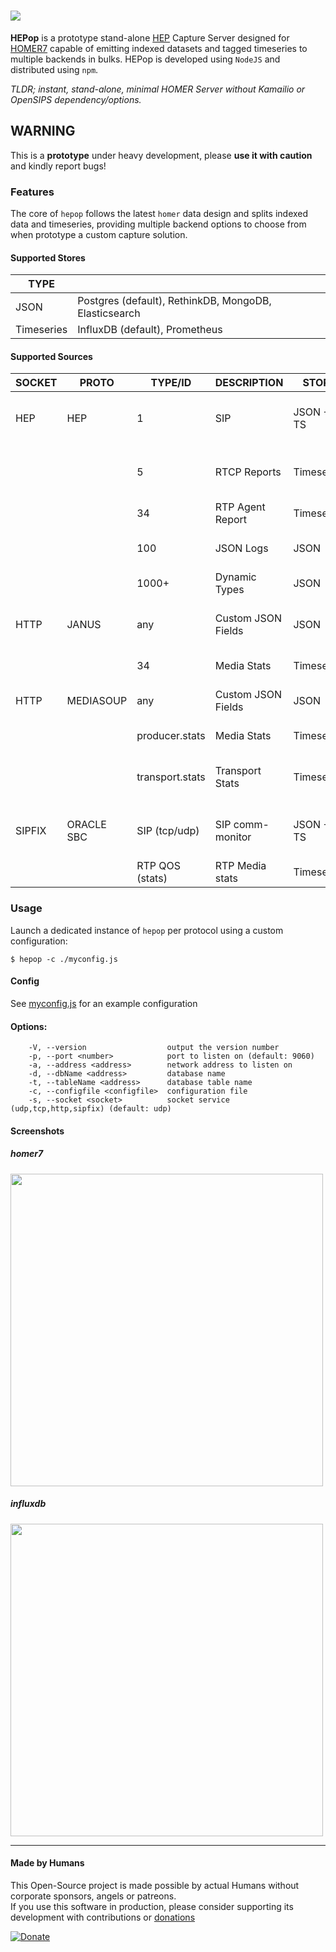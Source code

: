 
# <img src="https://user-images.githubusercontent.com/1423657/38167420-070b1a0c-3535-11e8-8d25-be0f38779b7b.png"/>

**HEPop** is a prototype stand-alone [HEP](https://github.com/sipcapture/hep) Capture Server designed for [HOMER7](https://github.com/sipcapture/homer) capable of emitting indexed datasets and tagged timeseries to multiple backends in bulks. HEPop is developed using `NodeJS` and distributed using `npm`.

*TLDR; instant, stand-alone, minimal HOMER Server without Kamailio or OpenSIPS dependency/options.*


## WARNING
This is a **prototype** under heavy development, please **use it with caution** and kindly report bugs!

### Features

The core of `hepop` follows the latest `homer` data design and splits indexed data and timeseries, providing multiple backend options to choose from when prototype a custom capture solution.

#### Supported Stores
| TYPE       |               |
|------------|-----------------|
| JSON       | Postgres (default), RethinkDB, MongoDB, Elasticsearch |
| Timeseries | InfluxDB (default), Prometheus |

#### Supported Sources

| SOCKET    | PROTO      | TYPE/ID         | DESCRIPTION        | STORE      | STATS                        |
|-----------|------------|-----------------|--------------------|------------|------------------------------|
| HEP       | HEP        | 1               | SIP                | JSON + TS  | SIP methods, SIP responses   |
|           |            | 5               | RTCP Reports       | Timeseries | RTCP, RTCPXR, X-RTP-Stat     |
|           |            | 34              | RTP Agent Report   | Timeseries | RTP, RTCP Stats              |
|           |            | 100             | JSON Logs          | JSON       | String, JSON Object          |
|           |            | 1000+           | Dynamic Types      | JSON       |                              |
| HTTP      | JANUS      | any             | Custom JSON Fields | JSON       | session_id, handle_id, opaque_id, event |
|           |            | 34              | Media Stats        | Timeseries | RTCP Statistics              |
| HTTP      | MEDIASOUP  | any             | Custom JSON Fields | JSON       | roomId, peerName, producerId |
|           |            | producer.stats  | Media Stats        | Timeseries | RTCP Statistics              |
|           |            | transport.stats | Transport Stats    | Timeseries | IP SRC/DST, Bytes in/out     |
| SIPFIX    | ORACLE SBC | SIP (tcp/udp)   | SIP comm-monitor   | JSON + TS  | SIP methods, SIP responses   |
|           |            | RTP QOS (stats) | RTP Media stats    | Timeseries | RTP, RTCP Stats              |



### Usage
Launch a dedicated instance of `hepop` per protocol using a custom configuration:
```
$ hepop -c ./myconfig.js
```

#### Config
See [myconfig.js](https://github.com/sipcapture/HEPop/blob/master/myconfig.js) for an example configuration

#### Options:
```
    -V, --version                  output the version number
    -p, --port <number>            port to listen on (default: 9060)
    -a, --address <address>        network address to listen on
    -d, --dbName <address>         database name
    -t, --tableName <address>      database table name
    -c, --configfile <configfile>  configuration file
    -s, --socket <socket>          socket service (udp,tcp,http,sipfix) (default: udp)
```




#### Screenshots
##### homer7
<img src="https://user-images.githubusercontent.com/1423657/38173155-4f88f73e-35b9-11e8-86e1-d1d2e3013759.png" width=500/>

##### influxdb
<img src="https://user-images.githubusercontent.com/1423657/38167092-d89ebeb2-352f-11e8-8a67-7ada2fa1967e.png" width=500/>

----

#### Made by Humans
This Open-Source project is made possible by actual Humans without corporate sponsors, angels or patreons.<br>
If you use this software in production, please consider supporting its development with contributions or [donations](https://www.paypal.com/cgi-bin/webscr?cmd=_donations&business=donation%40sipcapture%2eorg&lc=US&item_name=SIPCAPTURE&no_note=0&currency_code=EUR&bn=PP%2dDonationsBF%3abtn_donateCC_LG%2egif%3aNonHostedGuest)

[![Donate](https://www.paypalobjects.com/en_US/i/btn/btn_donateCC_LG.gif)](https://www.paypal.com/cgi-bin/webscr?cmd=_donations&business=donation%40sipcapture%2eorg&lc=US&item_name=SIPCAPTURE&no_note=0&currency_code=EUR&bn=PP%2dDonationsBF%3abtn_donateCC_LG%2egif%3aNonHostedGuest) 
